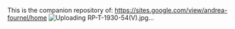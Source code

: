 This is the companion repository of: https://sites.google.com/view/andrea-fournel/home
![Uploading RP-T-1930-54(V).jpg…]()
